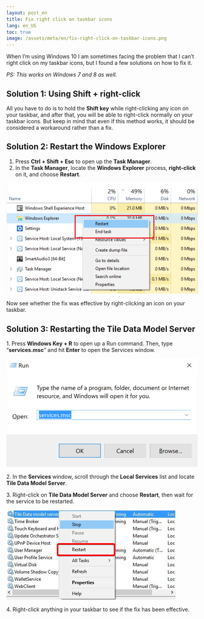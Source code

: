 ```yaml
---
layout: post_en
title: Fix right click on taskbar icons
lang: en_US
toc: true
image: /assets/meta/en/fix-right-click-on-taskbar-icons.png
---
```


When I’m using Windows 10 I am sometimes facing the problem that I can’t right click on my taskbar icons, but I found a few solutions on how to fix it.

_PS: This works on Windows 7 and 8 as well._

## Solution 1: Using Shift + right-click

All you have to do is to hold the **Shift key** while right-clicking any icon on your taskbar, and after that, you will be able to right-click normally on your taskbar icons. But keep in mind that even if this method works, it should be considered a workaround rather than a fix.

## Solution 2: Restart the Windows Explorer

1. Press **Ctrl + Shift + Esc** to open up the **Task Manager**.
2. In the **Task Manager**, locate the **Windows Explorer** process, **right-click** on it, and choose **Restart**.

![Image](/assets/images/fix-right-click-on-taskbar-icons-1.png)

Now see whether the fix was effective by right-clicking an icon on your taskbar.

## Solution 3: Restarting the Tile Data Model Server

1\. Press **Windows Key + R** to open up a Run command. Then, type “**services.msc**” and hit **Enter** to open the Services window.

![Image](/assets/images/fix-right-click-on-taskbar-icons-2.png)

2\. In the **Services** window, scroll through the **Local Services** list and locate **Tile Data Model Server**.

3\. Right-click on **Tile Data Model Server** and choose **Restart**, then wait for the service to be restarted.

![Image](/assets/images/fix-right-click-on-taskbar-icons-3.png)

4\. Right-click anything in your taskbar to see if the fix has been effective.
